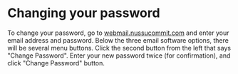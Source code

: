 # Changing your password

To change your password, go to [webmail.nussucommit.com](webmail.nussucommit.com) and enter your email address and password. Below the three email software options, there will be several menu buttons. Click the second button from the left that says "Change Password". Enter your new password twice (for confirmation), and click "Change Password" button. 